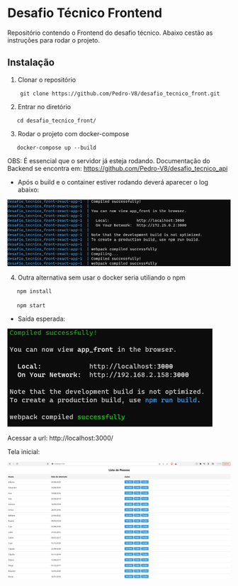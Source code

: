# Desafio Técnico Frontend
Repositório contendo o Frontend do desafio técnico. Abaixo cestão as instruções para rodar o projeto.

## Instalação

1. Clonar o repositório

```
    git clone https://github.com/Pedro-V8/desafio_tecnico_front.git 
```

2. Entrar no diretório

```
   cd desafio_tecnico_front/
```

3.  Rodar o projeto com docker-compose

```
   docker-compose up --build
```
OBS: É essencial que o servidor já esteja rodando. Documentação do Backend se encontra em: https://github.com/Pedro-V8/desafio_tecnico_api

- Após o build e o container estiver rodando deverá aparecer o log abaixo:

![photo00](./doc_assets/photo00.png)

4. Outra alternativa sem usar o docker seria utiliando o npm

```
   npm install

   npm start
```

- Saída esperada:

![photo01](./doc_assets/photo01.png)

Acessar a url: http://localhost:3000/

Tela inicial:

![photo02](./doc_assets/photo02.png)







